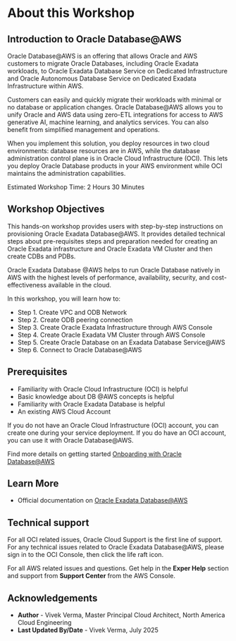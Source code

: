 # About this Workshop

## Introduction to Oracle Database@AWS

Oracle Database@AWS is an offering that allows Oracle and AWS customers to migrate Oracle Databases, including Oracle Exadata workloads, to Oracle Exadata Database Service on Dedicated Infrastructure and Oracle Autonomous Database Service on Dedicated Exadata Infrastructure within AWS.

Customers can easily and quickly migrate their workloads with minimal or no database or application changes. Oracle Database@AWS allows you to unify Oracle and AWS data using zero-ETL integrations for access to AWS generative AI, machine learning, and analytics services. You can also benefit from simplified management and operations.

When you implement this solution, you deploy resources in two cloud environments: database resources are in AWS, while the database administration control plane is in Oracle Cloud Infrastructure (OCI). This lets you deploy Oracle Database products in your AWS environment while OCI maintains the administration capabilities.

Estimated Workshop Time: 2 Hours 30 Minutes

## Workshop Objectives

This hands-on workshop provides users with step-by-step instructions on provisioning Oracle Exadata Database@AWS. It provides detailed technical steps about pre-requisites steps and preparation needed for creating an Oracle Exadata infrastructure and Oracle Exadata VM Cluster and then create CDBs and PDBs.

Oracle Exadata Database @AWS helps to run Oracle Database natively in AWS with the highest levels of performance, availability, security, and cost-effectiveness available in the cloud.

In this workshop, you will learn how to:

* Step 1. Create VPC and ODB Network
* Step 2. Create ODB peering connection
* Step 3. Create Oracle Exadata Infrastructure through AWS Console
* Step 4. Create Oracle Exadata VM Cluster through AWS Console
* Step 5. Create Oracle Database on an Exadata Database Service@AWS
* Step 6. Connect to Oracle Database@AWS

## Prerequisites

* Familiarity with Oracle Cloud Infrastructure (OCI) is helpful
* Basic knowledge about DB @AWS concepts is helpful
* Familiarity with Oracle  Exadata Database is helpful
* An existing AWS Cloud Account

If you do not have an Oracle Cloud Infrastructure (OCI) account, you can create one during your service deployment. If you do have an OCI account, you can use it with Oracle Database@AWS.

Find more details on getting started [Onboarding with Oracle Database@AWS](https://docs.oracle.com/en-us/iaas/Content/database-at-aws/oaaws-onboard.htm)

## Learn More

* Official documentation on [Oracle Exadata Database@AWS](https://docs.oracle.com/en-us/iaas/Content/database-at-aws/oaaws.htm)

## Technical support

For all OCI related issues, Oracle Cloud Support is the first line of support. For any technical issues related to Oracle Exadata Database@AWS, please sign in to the OCI Console, then click the life raft icon.

For all AWS related issues and questions. Get help in the **Exper Help** section and support from **Support Center** from the AWS Console.

## Acknowledgements

* **Author** - Vivek Verma, Master Principal Cloud Architect, North America Cloud Engineering
* **Last Updated By/Date** - Vivek Verma, July 2025
